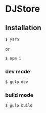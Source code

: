 # DJStore
## Installation
```sh
$ yarn
```
or
```sh
$ npm i
```

### dev mode
```sh
$ gulp dev
```

### build mode
```sh
$ gulp build
```
